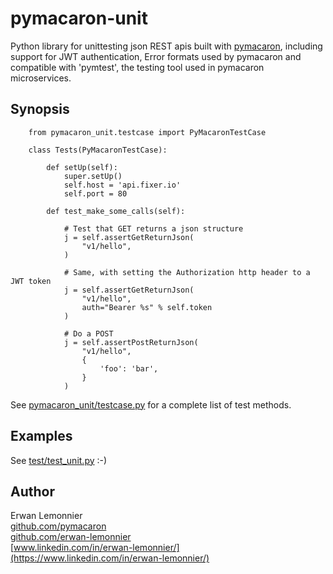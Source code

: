 # pymacaron-unit

Python library for unittesting json REST apis built with
[pymacaron](http://pymacaron.com), including support for JWT authentication,
Error formats used by pymacaron and compatible with 'pymtest', the
testing tool used in pymacaron microservices.

## Synopsis

```
    from pymacaron_unit.testcase import PyMacaronTestCase

    class Tests(PyMacaronTestCase):

        def setUp(self):
            super.setUp()
            self.host = 'api.fixer.io'
            self.port = 80

        def test_make_some_calls(self):

            # Test that GET returns a json structure
            j = self.assertGetReturnJson(
                "v1/hello",
            )

            # Same, with setting the Authorization http header to a JWT token
            j = self.assertGetReturnJson(
                "v1/hello",
                auth="Bearer %s" % self.token
            )

            # Do a POST
            j = self.assertPostReturnJson(
                "v1/hello",
                {
                    'foo': 'bar',
                }
            )
```

See
[pymacaron_unit/testcase.py](https://github.com/pymacaron/pymacaron-unit/blob/master/pymacaron_unit/testcase.py)
for a complete list of test methods.


## Examples

See [test/test_unit.py](https://github.com/pymacaron/pymacaron-unit/blob/master/test/test_unit.py) :-)


## Author

Erwan Lemonnier<br/>
[github.com/pymacaron](https://github.com/pymacaron)</br>
[github.com/erwan-lemonnier](https://github.com/erwan-lemonnier)<br/>
[www.linkedin.com/in/erwan-lemonnier/](https://www.linkedin.com/in/erwan-lemonnier/)